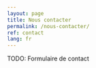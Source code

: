 ```yaml
---
layout: page
title: Nous contacter
permalink: /nous-contacter/
ref: contact
lang: fr
---
```


TODO: Formulaire de contact
